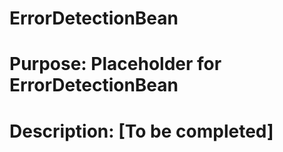 # ErrorDetectionBean 
# Purpose: Placeholder for ErrorDetectionBean 
 
# Description: [To be completed] 
